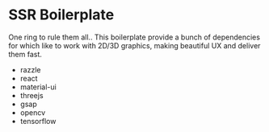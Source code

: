 # SSR Boilerplate

One ring to rule them all.. This boilerplate provide a bunch of dependencies for which like to work with 2D/3D graphics, making beautiful UX and deliver them fast.

- razzle
- react 
- material-ui
- threejs
- gsap
- opencv
- tensorflow